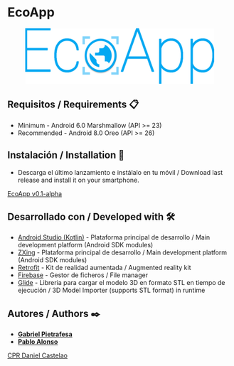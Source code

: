 # EcoApp #

<p align="center">
  <img height="125" width="425" src="images/logo.png">
</p>

## Requisitos / Requirements 📋
* Minimum - Android 6.0 Marshmallow (API >= 23)
* Recommended - Android 8.0 Oreo (API >= 26)

## Instalación / Installation 🚀
* Descarga el último lanzamiento e instálalo en tu móvil / Download last release and install it on your smartphone.
<p><a href="https://github.com/gpietrafesavieitez/EcoApp/releases/download/v0.1-alpha/EcoApp.apk">EcoApp v0.1-alpha</a></p>

## Desarrollado con / Developed with 🛠️
* [Android Studio (Kotlin)](https://unity.com) - Plataforma principal de desarrollo / Main development platform (Android SDK modules)
* [ZXing](https://unity.com) - Plataforma principal de desarrollo / Main development platform (Android SDK modules)
* [Retrofit](https://developer.vuforia.com) - Kit de realidad aumentada / Augmented reality kit
* [Firebase](https://assetstore.unity.com/packages/tools/input-management/simple-file-browser-98451) - Gestor de ficheros / File manager
* [Glide](https://github.com/karl-/pb_Stl) - Libreria para cargar el modelo 3D en formato STL en tiempo de ejecución / 3D Model Importer (supports STL format) in runtime

## Autores / Authors ✒️
* [**Gabriel Pietrafesa**](https://github.com/gpietrafesavieitez)
* [**Pablo Alonso**](https://github.com/palonsovazquez)

[CPR Daniel Castelao](https://www.danielcastelao.org)
